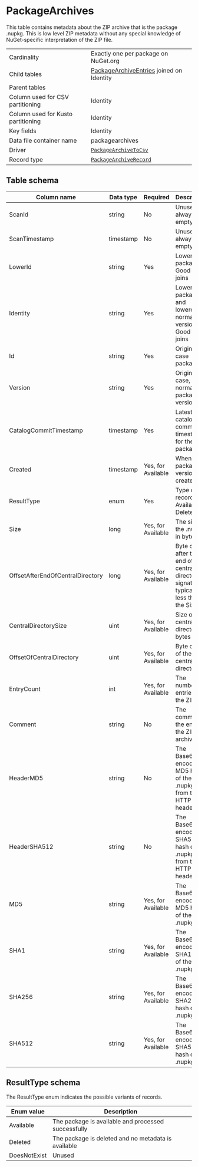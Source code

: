 # PackageArchives

This table contains metadata about the ZIP archive that is the package .nupkg. This is low level ZIP metadata without
any special knowledge of NuGet-specific interpretation of the ZIP file.

|                                    |                                                                                                      |
| ---------------------------------- | ---------------------------------------------------------------------------------------------------- |
| Cardinality                        | Exactly one per package on NuGet.org                                                                 |
| Child tables                       | [PackageArchiveEntries](PackageArchiveEntries.md) joined on Identity                                 |
| Parent tables                      |                                                                                                      |
| Column used for CSV partitioning   | Identity                                                                                             |
| Column used for Kusto partitioning | Identity                                                                                             |
| Key fields                         | Identity                                                                                             |
| Data file container name           | packagearchives                                                                                      |
| Driver                             | [`PackageArchiveToCsv`](../drivers/PackageArchiveToCsv.md)                                           |
| Record type                        | [`PackageArchiveRecord`](../../src/Worker.Logic/Drivers/PackageArchiveToCsv/PackageArchiveRecord.cs) |

## Table schema

| Column name                      | Data type | Required           | Description                                                                               |
| -------------------------------- | --------- | ------------------ | ----------------------------------------------------------------------------------------- |
| ScanId                           | string    | No                 | Unused, always empty                                                                      |
| ScanTimestamp                    | timestamp | No                 | Unused, always empty                                                                      |
| LowerId                          | string    | Yes                | Lowercase package ID. Good for joins                                                      |
| Identity                         | string    | Yes                | Lowercase package ID and lowercase, normalized version. Good for joins                    |
| Id                               | string    | Yes                | Original case package ID                                                                  |
| Version                          | string    | Yes                | Original case, normalized package version                                                 |
| CatalogCommitTimestamp           | timestamp | Yes                | Latest catalog commit timestamp for the package                                           |
| Created                          | timestamp | Yes, for Available | When the package version was created                                                      |
| ResultType                       | enum      | Yes                | Type of record (e.g. Available, Deleted)                                                  |
| Size                             | long      | Yes, for Available | The size of the .nupkg in bytes                                                           |
| OffsetAfterEndOfCentralDirectory | long      | Yes, for Available | Byte offset after the end of central directory signature, typically 18 less than the Size |
| CentralDirectorySize             | uint      | Yes, for Available | Size of central directory in bytes                                                        |
| OffsetOfCentralDirectory         | uint      | Yes, for Available | Byte offset of the central directory                                                      |
| EntryCount                       | int       | Yes, for Available | The number of entries in the ZIP                                                          |
| Comment                          | string    | No                 | The comment at the end of the ZIP archive                                                 |
| HeaderMD5                        | string    | No                 | The Base64 encoded MD5 hash of the .nupkg from the HTTP header                            |
| HeaderSHA512                     | string    | No                 | The Base64 encoded SHA512 hash of the .nupkg from the HTTP header                         |
| MD5                              | string    | Yes, for Available | The Base64 encoded MD5 hash of the .nupkg                                                 |
| SHA1                             | string    | Yes, for Available | The Base64 encoded SHA1 hash of the .nupkg                                                |
| SHA256                           | string    | Yes, for Available | The Base64 encoded SHA256 hash of the .nupkg                                              |
| SHA512                           | string    | Yes, for Available | The Base64 encoded SHA512 hash of the .nupkg                                              |

## ResultType schema

The ResultType enum indicates the possible variants of records.

| Enum value   | Description                                         |
| ------------ | --------------------------------------------------- |
| Available    | The package is available and processed successfully |
| Deleted      | The package is deleted and no metadata is available |
| DoesNotExist | Unused                                              |
